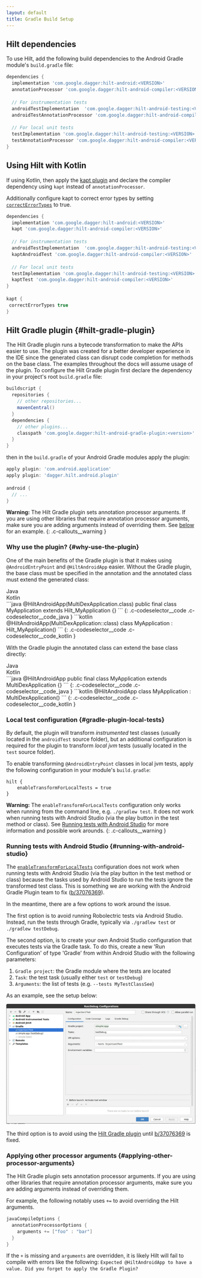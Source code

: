 ```yaml
---
layout: default
title: Gradle Build Setup
---
```


## Hilt dependencies

To use Hilt, add the following build dependencies to the Android Gradle module's
`build.gradle` file:

```groovy
dependencies {
  implementation 'com.google.dagger:hilt-android:<VERSION>'
  annotationProcessor 'com.google.dagger:hilt-android-compiler:<VERSION>'

  // For instrumentation tests
  androidTestImplementation  'com.google.dagger:hilt-android-testing:<VERSION>'
  androidTestAnnotationProcessor 'com.google.dagger:hilt-android-compiler:<VERSION>'

  // For local unit tests
  testImplementation 'com.google.dagger:hilt-android-testing:<VERSION>'
  testAnnotationProcessor 'com.google.dagger:hilt-android-compiler:<VERSION>'
}
```

## Using Hilt with Kotlin

If using Kotlin, then apply the
[kapt plugin](https://kotlinlang.org/docs/reference/kapt.html) and declare the
compiler dependency using `kapt` instead of `annotationProcessor`.

Additionally configure kapt to correct error types by setting
[`correctErrorTypes`](https://kotlinlang.org/docs/reference/kapt.html#non-existent-type-correction)
to true.

```groovy
dependencies {
  implementation 'com.google.dagger:hilt-android:<VERSION>'
  kapt 'com.google.dagger:hilt-android-compiler:<VERSION>'

  // For instrumentation tests
  androidTestImplementation  'com.google.dagger:hilt-android-testing:<VERSION>'
  kaptAndroidTest 'com.google.dagger:hilt-android-compiler:<VERSION>'

  // For local unit tests
  testImplementation 'com.google.dagger:hilt-android-testing:<VERSION>'
  kaptTest 'com.google.dagger:hilt-android-compiler:<VERSION>'
}

kapt {
 correctErrorTypes true
}
```

## Hilt Gradle plugin {#hilt-gradle-plugin}

The Hilt Gradle plugin runs a bytecode transformation to make the APIs easier to
use. The plugin was created for a better developer experience in the IDE since
the generated class can disrupt code completion for methods on the base class.
The examples throughout the docs will assume usage of the plugin. To configure
the Hilt Gradle plugin first declare the dependency in your project's root
`build.gradle` file:

<!-- TODO(user): Add .kts (kotlin scripting) code blocks. -->

```groovy
buildscript {
  repositories {
    // other repositories...
    mavenCentral()
  }
  dependencies {
    // other plugins...
    classpath 'com.google.dagger:hilt-android-gradle-plugin:<version>'
  }
}
```

then in the `build.gradle` of your Android Gradle modules apply the plugin:

```groovy
apply plugin: 'com.android.application'
apply plugin: 'dagger.hilt.android.plugin'

android {
  // ...
}
```

**Warning:** The Hilt Gradle plugin sets annotation processor arguments. If you
are using other libraries that require annotation processor arguments, make sure
you are adding arguments instead of overriding them. See
[below](#applying-other-processor-arguments) for an example.
{: .c-callouts__warning }

### Why use the plugin? {#why-use-the-plugin}

One of the main benefits of the Gradle plugin is that it makes using
`@AndroidEntryPoint` and `@HiltAndroidApp` easier. Without the Gradle plugin,
the base class must be specified in the annotation and the annotated class must
extend the generated class:

<div class="c-codeselector__button c-codeselector__button_java">Java</div>
<div class="c-codeselector__button c-codeselector__button_kotlin">Kotlin</div>
```java
@HiltAndroidApp(MultiDexApplication.class)
public final class MyApplication extends Hilt_MyApplication {}
```
{: .c-codeselector__code .c-codeselector__code_java }
```kotlin
@HiltAndroidApp(MultiDexApplication::class)
class MyApplication : Hilt_MyApplication()
```
{: .c-codeselector__code .c-codeselector__code_kotlin }

With the Gradle plugin the annotated class can extend the base class directly:

<div class="c-codeselector__button c-codeselector__button_java">Java</div>
<div class="c-codeselector__button c-codeselector__button_kotlin">Kotlin</div>
```java
@HiltAndroidApp
public final class MyApplication extends MultiDexApplication {}
```
{: .c-codeselector__code .c-codeselector__code_java }
```kotlin
@HiltAndroidApp
class MyApplication : MultiDexApplication()
```
{: .c-codeselector__code .c-codeselector__code_kotlin }

### Local test configuration {#gradle-plugin-local-tests}

By default, the plugin will transform *instrumented* test classes (usually
located in the `androidTest` source folder), but an additional configuration is
required for the plugin to transform *local jvm* tests (usually located in
the `test` source folder).

To enable transforming `@AndroidEntryPoint` classes in local jvm tests, apply
the following configuration in your module's `build.gradle`:

```
hilt {
    enableTransformForLocalTests = true
}
```

**Warning:** The `enableTransformForLocalTests` configuration only works when
running from the command line, e.g. `./gradlew test`. It does not work when
running tests with Android Studio (via the play button in the test method or
class). See [Running tests with Android Studio](#running-with-android-studio)
for more information and possible work arounds.
{: .c-callouts__warning }

### Running tests with Android Studio {#running-with-android-studio}

The [`enableTransformForLocalTests`](#gradle-plugin-local-tests) configuration
does not work when running tests with Android Studio (via the play button in the
test method or class) because the tasks used by Android Studio to run the tests
ignore the transformed test class. This is something we are working with the
Android Gradle Plugin team to fix
([b/37076369](https://issuetracker.google.com/37076369)).

In the meantime, there are a few options to work around the issue.

The first option is to avoid running Robolectric tests via Android Studio.
Instead, run the tests through Gradle, typically via `./gradlew test` or
`./gradlew testDebug`.

The second option, is to create your own Android Studio configuration that
executes tests via the Gradle task. To do this, create a new 'Run Configuration'
of type 'Gradle' from within Android Studio with the following parameters:

  1. `Gradle project`: the Gradle module where the tests are located
  2. `Task`: the test task (usually either `test` or `testDebug`)
  3. `Arguments`: the list of tests (e.g. `--tests MyTestClassSee`)

As an example, see the setup below:

![Example of setting up Gradle task to run tests](robolectric-test-configuration.jpg)

The third option is to avoid using the [Hilt Gradle plugin](#hilt-gradle-plugin)
until [b/37076369](https://issuetracker.google.com/37076369) is fixed.

### Applying other processor arguments {#applying-other-processor-arguments}

The Hilt Gradle plugin sets annotation processor arguments. If you are using
other libraries that require annotation processor arguments, make sure you are
adding arguments instead of overriding them.

For example, the following notably uses `+=` to avoid overriding the Hilt
arguments.

```groovy
javaCompileOptions {
  annotationProcessorOptions {
    arguments += ["foo" : "bar"]
  }
}
```

If the `+` is missing and `arguments` are overridden, it is likely Hilt will
fail to compile with errors like the following: `Expected @HiltAndroidApp to
have a value. Did you forget to apply the Gradle Plugin?`
